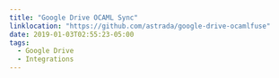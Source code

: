 ```yaml
---
title: "Google Drive OCAML Sync"
linklocation: "https://github.com/astrada/google-drive-ocamlfuse"
date: 2019-01-03T02:55:23-05:00
tags: 
  - Google Drive
  - Integrations
---
```

